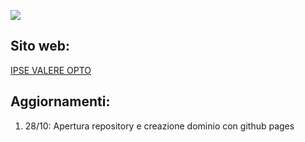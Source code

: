 ![](https://www.save-free.com/cdn/https://scontent-nrt1-2.cdninstagram.com/v/t51.2885-19/458497929_506295432108518_7582742234123023671_n.jpg?_nc_ht=scontent-nrt1-2.cdninstagram.com&_nc_cat=102&_nc_ohc=0Sec7t7h5NYQ7kNvgHtZt6p&_nc_gid=f8ee53c77b2e4e1b9c98b52d315c7942&edm=AEF8tYYBAAAA&ccb=7-5&oh=00_AYC8ZCwx7KPuouDUpqXdKvs3JOj0ziZfTDz7qYP-0LDIWQ&oe=672484C2&_nc_sid=1e20d2)

## Sito web:

[IPSE VALERE OPTO](https://c1aud1aa.github.io/ipse_valere_opto_website/)

## Aggiornamenti:

1. 28/10: Apertura repository e creazione dominio con github pages
